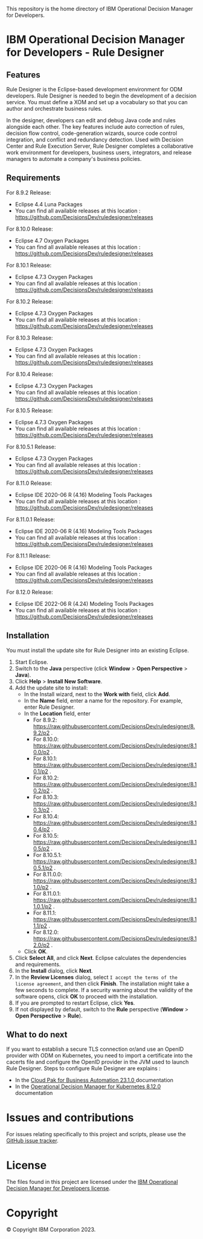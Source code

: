 This repository is the home directory of IBM Operational Decision Manager for Developers.

# IBM Operational Decision Manager for Developers - Rule Designer

## Features
Rule Designer is the Eclipse-based development environment for ODM developers. Rule Designer is needed to begin the development of a decision service. You must define a XOM and set up a vocabulary so that you can author and orchestrate business rules.

In the designer, developers can edit and debug Java code and rules alongside each other. The key features include auto correction of rules, decision flow control, code-generation wizards, source code control integration, and conflict and redundancy detection. Used with Decision Center and Rule Execution Server, Rule Designer completes a collaborative work environment for developers, business users, integrators, and release managers to automate a company's business policies.

## Requirements
For 8.9.2 Release:
 - Eclipse 4.4 Luna Packages
 - You can find all available releases at this location : https://github.com/DecisionsDev/ruledesigner/releases

For 8.10.0 Release:
 - Eclipse 4.7 Oxygen Packages
 - You can find all available releases at this location : https://github.com/DecisionsDev/ruledesigner/releases

For 8.10.1 Release:
 - Eclipse 4.7.3 Oxygen Packages
 - You can find all available releases at this location : https://github.com/DecisionsDev/ruledesigner/releases

For 8.10.2 Release:
  - Eclipse 4.7.3 Oxygen Packages
  - You can find all available releases at this location : https://github.com/DecisionsDev/ruledesigner/releases

For 8.10.3 Release:
   - Eclipse 4.7.3 Oxygen Packages
   - You can find all available releases at this location : https://github.com/DecisionsDev/ruledesigner/releases

For 8.10.4 Release:
   - Eclipse 4.7.3 Oxygen Packages
   - You can find all available releases at this location : https://github.com/DecisionsDev/ruledesigner/releases

For 8.10.5 Release:
   - Eclipse 4.7.3 Oxygen Packages
   - You can find all available releases at this location : https://github.com/DecisionsDev/ruledesigner/releases

For 8.10.5.1 Release:
   - Eclipse 4.7.3 Oxygen Packages
   - You can find all available releases at this location : https://github.com/DecisionsDev/ruledesigner/releases

For 8.11.0 Release:
   - Eclipse IDE 2020-06 R (4.16) Modeling Tools Packages 
   - You can find all available releases at this location : https://github.com/DecisionsDev/ruledesigner/releases

For 8.11.0.1 Release:
   - Eclipse IDE 2020-06 R (4.16) Modeling Tools Packages 
   - You can find all available releases at this location : https://github.com/DecisionsDev/ruledesigner/releases

For 8.11.1 Release:
   - Eclipse IDE 2020-06 R (4.16) Modeling Tools Packages 
   - You can find all available releases at this location : https://github.com/DecisionsDev/ruledesigner/releases

For 8.12.0 Release:
   - Eclipse IDE 2022-06 R (4.24) Modeling Tools Packages 
   - You can find all available releases at this location : https://github.com/DecisionsDev/ruledesigner/releases
   
## Installation
You must install the update site for Rule Designer into an existing Eclipse.

1. Start Eclipse.
2. Switch to the **Java** perspective (click **Window** > **Open Perspective** > **Java**).
3. Click **Help** > **Install New Software**.
4. Add the update site to install:
   - In the Install wizard, next to the **Work with** field, click **Add**.
   - In the **Name** field, enter a name for the repository. For example, enter Rule Designer.
   - In the **Location** field, enter
   		- For 8.9.2:  https://raw.githubusercontent.com/DecisionsDev/ruledesigner/8.9.2/p2 .
   		- For 8.10.0:  https://raw.githubusercontent.com/DecisionsDev/ruledesigner/8.10.0/p2 .
     - For 8.10.1: https://raw.githubusercontent.com/DecisionsDev/ruledesigner/8.10.1/p2 .
     - For 8.10.2: https://raw.githubusercontent.com/DecisionsDev/ruledesigner/8.10.2/p2 .
     - For 8.10.3: https://raw.githubusercontent.com/DecisionsDev/ruledesigner/8.10.3/p2 .
     - For 8.10.4: https://raw.githubusercontent.com/DecisionsDev/ruledesigner/8.10.4/p2 .
     - For 8.10.5: https://raw.githubusercontent.com/DecisionsDev/ruledesigner/8.10.5/p2 .
     - For 8.10.5.1: https://raw.githubusercontent.com/DecisionsDev/ruledesigner/8.10.5.1/p2 .
     - For 8.11.0.0: https://raw.githubusercontent.com/DecisionsDev/ruledesigner/8.11.0/p2 .
     - For 8.11.0.1: https://raw.githubusercontent.com/DecisionsDev/ruledesigner/8.11.0.1/p2 .
     - For 8.11.1: https://raw.githubusercontent.com/DecisionsDev/ruledesigner/8.11.1/p2 .
     - For 8.12.0: https://raw.githubusercontent.com/DecisionsDev/ruledesigner/8.12.0/p2 .
   - Click **OK**.
5. Click **Select All**, and click **Next**. Eclipse calculates the dependencies and requirements.
6. In the **Install** dialog, click **Next**.
7. In the **Review Licenses** dialog, select `I accept the terms of the license agreement`, and then click **Finish**. The installation might take a few seconds to complete. If a security warning about the validity of the software opens, click **OK** to proceed with the installation.
8. If you are prompted to restart Eclipse, click **Yes**.
9. If not displayed by default, switch to the **Rule** perspective (**Window** > **Open Perspective** > **Rule**).

## What to do next
If you want to establish a secure TLS connection or/and use an OpenID provider with ODM on Kubernetes, you need to import a certificate into the cacerts file and configure the OpenID provider in the JVM used to launch Rule Designer. 
Steps to configure Rule Designer are explains :
- In the [Cloud Pak for Business Automation 23.1.0 ](https://www.ibm.com/docs/en/cloud-paks/cp-biz-automation/23.0.1?topic=designer-importing-security-certificate-in-rule) documentation
- In the [Operational Decision Manager for Kubernetes 8.12.0](https://www.ibm.com/docs/en/odm/8.12.0?topic=designer-importing-security-certificate-in-rule) documentation


# Issues and contributions
For issues relating specifically to this project and scripts, please use the [GitHub issue tracker](../../issues).

# License
The files found in this project are licensed under the [IBM Operational Decision Manager for Developers license](LICENSE).

# Copyright
© Copyright IBM Corporation 2023.
